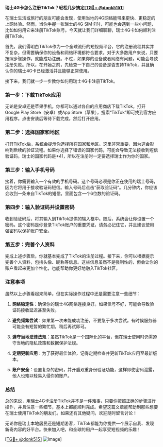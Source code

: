 **瑞士4G卡怎么注册TikTok？轻松几步搞定[[TG💪+ @donk5151](https://t.me/s/donk5151)]**

在瑞士生活或旅行的朋友可能会发现，使用当地的4G网络能带来更快、更稳定的上网体验。然而，当你手握一张瑞士的4G SIM卡时，可能也会遇到一些小问题，比如如何用它来注册TikTok账号。今天就让我们详细聊聊，瑞士4G卡如何顺利注册TikTok。

首先，我们得明白TikTok作为一个全球流行的短视频平台，它的注册流程其实并不复杂，但需要确保你的设备和网络环境都符合要求。对于大多数用户来说，只要按照步骤操作，就能成功注册。不过，如果你的设备或者网络有问题，可能会导致注册失败。所以，在开始之前，先检查一下自己的设备是否支持TikTok，并且确认你的瑞士4G卡已经激活并且能够正常使用。

接下来，我们就一步一步教你如何用瑞士4G卡注册TikTok。

### 第一步：下载TikTok应用

无论是安卓还是苹果手机，你都可以通过各自的应用商店下载TikTok。打开Google Play Store（安卓）或App Store（苹果），搜索“TikTok”即可找到官方应用程序。点击安装后等待下载完成，然后打开应用。

### 第二步：选择国家和地区

打开TikTok后，系统会提示你选择所在国家和地区。这里非常重要，因为这会影响到后续的验证流程。如果你选择了错误的国家代码，可能会导致无法接收到短信验证码。瑞士的国家代码是+41，所以在注册时一定要选择瑞士作为你的国家。

### 第三步：输入手机号码

接着，你需要输入一个有效的手机号码。这个号码必须是你正在使用的瑞士号码，因为它将用于接收验证码短信。输入号码后点击“获取验证码”。几分钟内，你应该会收到一条来自TikTok的短信，里面包含一个6位数的验证码。

### 第四步：输入验证码并设置密码

收到验证码后，将其输入到TikTok提供的输入框中。随后，系统会让你设置一个密码。这个密码是你登录TikTok账户的重要凭证，请务必记住它，并且建议使用强密码以保护账户安全。

### 第五步：完善个人资料

完成上述步骤后，你就基本完成了TikTok的注册过程。接下来，你可以根据提示完善个人资料，包括头像、昵称等信息。这些信息虽然不是强制性的，但会让你的账户看起来更加个性化，也能帮助你更好地融入TikTok社区。

### 注意事项

虽然以上步骤看起来简单，但在实际操作过程中还是需要注意一些细节：

1. **网络稳定性**：确保你的瑞士4G网络连接良好。如果信号不好，可能会导致验证码接收延迟甚至失败。
   
2. **避免频繁尝试**：如果第一次未能成功注册，不要急于多次尝试。有时候服务器可能会有短暂的繁忙期，稍后再试即可。

3. **遵守当地法律法规**：虽然TikTok是一个国际化的平台，但在瑞士使用时仍需遵守当地的隐私政策和数据保护法规。

4. **定期更新应用**：为了获得最佳体验，记得定期检查并更新TikTok应用至最新版本。

5. **账户安全**：设置复杂的密码，并开启双重身份验证功能，这样即使密码泄露，他人也难以轻易入侵你的账户。

### 总结

总的来说，用瑞士4G卡注册TikTok并不是一件难事，只要你按照正确的步骤进行操作，并且注意一些细节，基本上都能顺利完成。希望这篇文章能帮助到那些想要在瑞士使用TikTok的朋友们。如果还有其他疑问，欢迎随时留言讨论！

无论你是瑞士本地居民还是短期游客，TikTok都能为你提供一个展示自我、发现新奇内容的好平台。快来加入吧，和全球的用户一起享受短视频的乐趣！

[[TG💪+ @donk5151](https://t.me/s/donk5151) ![Image](https://i.postimg.cc/rwNCRYN7/Snipaste-2025-04-30-17-27-05.png)]